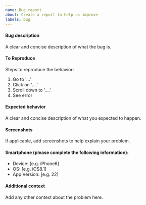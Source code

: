 ```yaml
---
name: Bug report
about: Create a report to help us improve
labels: bug
---
```


#### Bug description
A clear and concise description of what the bug is.

#### To Reproduce
Steps to reproduce the behavior:
1. Go to '...'
2. Click on '....'
3. Scroll down to '....'
4. See error

#### Expected behavior
A clear and concise description of what you expected to happen.

#### Screenshots
If applicable, add screenshots to help explain your problem.

#### Smartphone (please complete the following information):
 - Device: [e.g. iPhone6]
 - OS: [e.g. iOS8.1]
 - App Version: [e.g. 22]

#### Additional context
Add any other context about the problem here.
